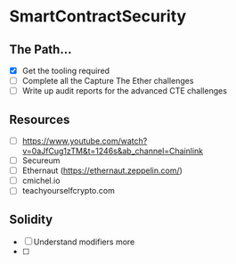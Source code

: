 # SmartContractSecurity

## The Path...
- [x] Get the tooling required
- [ ] Complete all the Capture The Ether challenges
- [ ] Write up audit reports for the advanced CTE challenges

## Resources
- [ ] https://www.youtube.com/watch?v=0aJfCug1zTM&t=1246s&ab_channel=Chainlink
- [ ] Secureum
- [ ] Ethernaut (https://ethernaut.zeppelin.com/)
- [ ] cmichel.io
- [ ] teachyourselfcrypto.com

## Solidity
- [ ] Understand modifiers more
- [ ] 